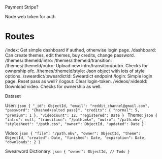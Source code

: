 Payment
Stripe?

Node web token for auth

# Routes
/index:
	Get simple dashboard if authed, otherwise login page.
/dashboard:
	Can create themes, edit themes, buy credits, change password.
/themes/:themeId/intro:
/themes/:themeId/transition:
/themes/:themeId/outro:
	Upload new intro/transition/outro. Checks for ownership ofc.
/themes/:themeId/style:
	Json object with lots of style options.
/sweardict/:sweardictId:
	Sweardict endpoint
/login:
	Simple login page. Reset pass as well?
/logout:
	Clear login-token.
/videos/:videoId:
	Download video. Checks for ownership as well.


Dataset

User:
`json
{
	"_id": ObjectId,
	"email": "reddit_channel@gmail.com",
	"password": "{hashed+salted pass}",
	"credits": {
		"normal": 5,
		"premium": 1
	},
	"videoCount": 12,
	"registered": Date
}
`
Theme:
`json
{
	"intro": null,
	"transition": "/path.mkv",
	"outro": "/path.mkv",
	"stylesheet": "/path.css",
	"owner": ObjectId,
	"updated": Date
}
`

Video:
`json
{
	"file": "/path.mkv",
	"owner": ObjectId,
	"theme": ObjectId,
	"created": Date,
	"finished": Date,
	"expiration": Date,
	"downloads": 2
}
`

Swearword Dictionary:
`json
{
	"owner": ObjectId,
	// Todo
}
`
